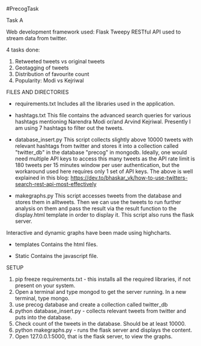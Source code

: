 #PrecogTask

Task A

Web development framework used: Flask
Tweepy RESTful API used to stream data from twitter.

4 tasks done:
1. Retweeted tweets vs original tweets
2. Geotagging of tweets
3. Distribution of favourite count
4. Popularity: Modi vs Kejriwal

FILES AND DIRECTORIES

- requirements.txt 
 Includes all the libraries used in the application.

- hashtags.txt
 This file contains the advanced search queries for various hashtags mentioning Narendra Modi or/and Arvind Kejriwal. Presently I am using 7 hashtags to filter out the tweets.

- database_insert.py
 This script collects slightly above 10000 tweets with relevant hashtags from twitter and stores it into a collection called "twitter_db" in the database "precog" in mongodb.
 Ideally, one would need multiple API keys to access this many tweets as the API rate limit is 180 tweets per 15 minutes window per user authentication, but the workaround used here requires only 1 set of API keys. 
 The above is well explained in this blog: https://dev.to/bhaskar_vk/how-to-use-twitters-search-rest-api-most-effectively

- makegraphs.py
 This script accesses tweets from the database and stores them in alltweets. 
 Then we can use the tweets to run further analysis on them and pass the result via the result function to the display.html template in order to display it.
 This script also runs the flask server.

Interactive and dynamic graphs have been made using highcharts. 

- templates
Contains the html files.

- Static
 Contains the javascript file. 


SETUP

1. pip freeze requirements.txt - this installs all the required libraries, if not present on your system.
2. Open a terminal and type mongod to get the server running. In a new terminal, type mongo.
3. use precog database and create a collection called twitter_db
4. python database_insert.py - collects relevant tweets from twitter and puts into the database. 
5. Check count of the tweets in the database. Should be at least 10000.
6. python makegraphs.py - runs the flask server and displays the content.
7. Open 127.0.0.1:5000, that is the flask server, to view the graphs.